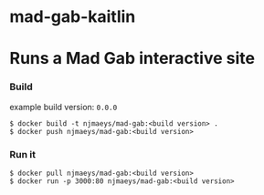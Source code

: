 # mad-gab-kaitlin

# Runs a Mad Gab interactive site

### Build
example build version: `0.0.0`
```console
$ docker build -t njmaeys/mad-gab:<build version> .
$ docker push njmaeys/mad-gab:<build version>
```

### Run it
```console
$ docker pull njmaeys/mad-gab:<build version>
$ docker run -p 3000:80 njmaeys/mad-gab:<build version>
```